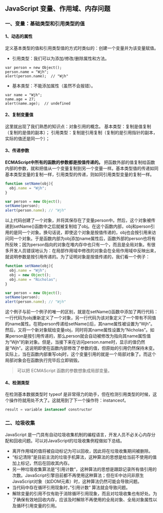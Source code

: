 ## JavaScript 变量、作用域、内存问题

### 一、变量：基础类型和引用类型的值

#### 1、动态的属性
定义基本类型的值和引用类型值的方式时类似的：创建一个变量并为该变量赋值。
- 引用类型：我们可以为添加/修改/删除属性和方法。

```
var person = new Object();
person.name = "Wjh";
alert(person.name);  // "Wjh"
```

- 基本类型：不能添加属性（虽然不会报错）。

```
var name = "Wjh";
name.age = 27;
alert(name.age);  // undefined
```

#### 2、复制变量值

这里就出现了我们熟悉的知识点：对象引用的概念。
基本类型：复制是值复制（复制的是值的副本）；
引用类型：复制是引用复制（复制的是引用指针的副本，实际的值还是同一个）；


#### 3、传递参数

**ECMAScript中所有的函数的参数都是按值传递的。**
把函数外部的值复制给函数内部的参数，就和把值从一个变量复制到另一个变量一样。基本类型值的传递如同基本类型变量的复制一样，引用类型的传递，则如同引用类型变量的复制一样。

```javascript
function setName(obj){
  obj.name = "Wjh";
}

var person = new Object();
setName(person);
alert(person.name); // "Wjh"
```
以上代码创建了一个对象，并将其保存在了变量person中。然后，这个对象被传递到setName()函数中之后就被复制给了obj。在这个函数内部，obj和person引用的是同一个对象。换句话说，即使这个对象是按值传递的，obj也会按引用来访问同一个对象。于是函数内部为obj添加name属性后，函数外部的person也将有所反映；因为person指向的对象在堆内存中也只有一个，而且是全局对象。有很多开发人员错误地认为：在局部作用域中修改的对象会在全局作用域中反映出来，就说明参数是按引用传递的。为了证明对象是按值传递的，我们看一个例子：

```javascript
function setName(obj){
  obj.name = "Wjh";
  obj = new Object();
  obj.name = "Nicholas";
}

var person = new Object();
setName(person);
alert(person.name); // "Wjh"
```

这个例子与前一个例子的唯一的区别，就是在setName()函数中添加了两行代码：一行代码为obj重新定义了一个对象，另一行代码为该对象定义了一个带有不同值的name属性。在把person传递给setName()后，其name属性被设置为“Wjh”。然后，又将一个新对象赋给变量obj，同时将其name属性设置为“Nicholas”。如果person是按引用传递的，那么person就会自动被修改为指向其name属性值为“Wjh”的新对象。但是，当接下来在访问person.name时，显示的值仍然是“Wjh”。这说明即使在函数内部修改了参数的值，但原始的引用仍然保持未变。实际上，当在函数内部重写obj时，这个变量引用的就是一个局部对象了。而这个局部对象会在函数执行完毕后立即销毁。

> 可以把 ECMAScript 函数的参数想象成局部变量。


#### 4、检测类型

在检测基本数据类型时 typeof 是非常得力的助手，但在检测引用类型的时候，这个操作符就用处不大了。这就用到了下一个操作符：instanceof。

```javascript
result = variable instanceof constructor
```
### 二、垃圾收集

JavaScript 是一门具有自动垃圾收集机制的编程语言，开发人员不必关心内存分配和回收问题。可以对JavaScript的垃圾收集例程做如下总结。

- 离开作用域的值将被自动标记为可以回收，因此将在垃圾收集期间被删除。
- “标记清除”是目前主流的垃圾手机算法，这种算法的思想是给当前不使用的值加上标记，然后在回收其内存。
- 另一种垃圾收集算法是“引用计数“，这种算法的思想是跟踪记录所有值引用的次数。JavaScript引擎目前都不再使用这种算法；但在IE中访问非原生JavaScript对象（如DOM元素）时，这种算法仍然可能会导致问题。
- 当代码中存在循环引用现象时，”引用计数“ 算法就会导致问题。
- 解除变量的引用不仅有助于消除循环引用现象，而且对垃圾收集也有好处。为了确保有效地回收内存，应该及时解除不再使用的全局对象、全局对象属性以及循环引用变量的引用。










